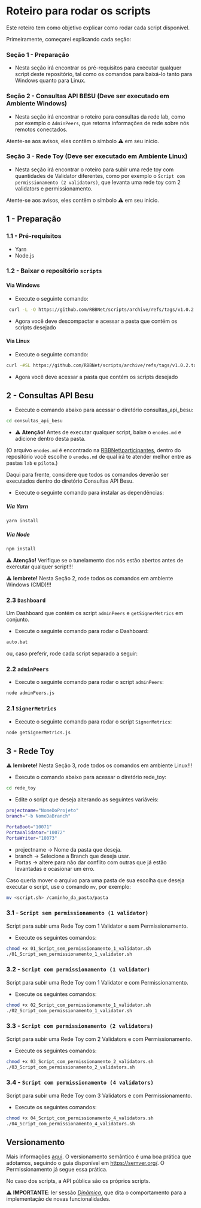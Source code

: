 # Roteiro para rodar os scripts

Este roteiro tem como objetivo explicar como rodar cada script disponível.

Primeiramente, começarei explicando cada seção:

### **Seção 1 - Preparação**

- Nesta seção irá encontrar os pré-requisitos para executar qualquer script deste repositório, tal como os comandos para baixá-lo tanto para Windows quanto para Linux.

### **Seção 2 - Consultas API BESU** (Deve ser executado em Ambiente Windows)

- Nesta seção irá encontrar o roteiro para consultas da rede lab, como por exemplo o `AdminPeers`, que retorna informações de rede sobre nós remotos conectados.

Atente-se aos avisos, eles contêm o símbolo ⚠️ em seu início. 

### **Seção 3 - Rede Toy** (Deve ser executado em Ambiente Linux)

- Nesta seção irá encontrar o roteiro para subir uma rede toy com quantidades de Validator diferentes, como por exemplo o `Script com permissionamento (2 validators)`, que levanta uma rede toy com 2 validators e permissionamento.

Atente-se aos avisos, eles contêm o símbolo ⚠️ em seu início. 

## 1 - Preparação

### 1.1 - Pré-requisitos

- Yarn
- Node.js

### 1.2 - Baixar o repositório `scripts`

#### Via Windows
- Execute o seguinte comando:

```bash
 curl -L -O https://github.com/RBBNet/scripts/archive/refs/tags/v1.0.2.zip

 ```

- Agora você deve descompactar e acessar a pasta que contém os scripts desejado

#### Via Linux

- Execute o seguinte comando:

```bash
curl -#SL https://github.com/RBBNet/scripts/archive/refs/tags/v1.0.2.tar.gz | tar xz

 ```

- Agora você deve acessar a pasta que contém os scripts desejado

## 2 - Consultas API Besu

- Execute o comando abaixo para acessar o diretório consultas_api_besu: 

```bash
cd consultas_api_besu

```

-  ⚠️ **Atenção!** Antes de executar qualquer script, baixe o `enodes.md` e adicione dentro desta pasta. 

(O arquivo `enodes.md` é encontrado na [RBBNet\participantes](https://github.com/RBBNet/participantes), dentro do repositório você escolhe o `enodes.md` de qual irá te atender melhor entre as pastas `lab` e `piloto`.)

Daqui para frente, considere que todos os comandos deverão ser executados dentro do diretório Consultas API Besu.

- Execute o seguinte comando para instalar as dependências:

##### **Via Yarn**

```bash
yarn install

```

##### **Via Node**

```bash
npm install

```

 ⚠️ **Atenção!** Verifique se o tunelamento dos nós estão abertos antes de exercutar qualquer script!!!

 ⚠️ **lembrete!** Nesta Seção 2, rode todos os comandos em ambiente Windows (CMD)!!!

### 2.3 `Dashboard`

Um Dashboard que contém os script `adminPeers` e `getSignerMetrics` em conjunto.

-  Execute o seguinte comando para rodar o Dashboard:

```bash
auto.bat

```

ou, caso preferir, rode cada script separado a seguir:

### 2.2 `adminPeers`

- Execute o seguinte comando para rodar o script `adminPeers`:

```bash
node adminPeers.js

```

### 2.1 `SignerMetrics`

- Execute o seguinte comando para rodar o script `SignerMetrics`:

```bash
node getSignerMetrics.js

```

## 3 - Rede Toy

⚠️ **lembrete!** Nesta Seção 3, rode todos os comandos em ambiente Linux!!!

- Execute o comando abaixo para acessar o diretório rede_toy: 

```bash
cd rede_toy

```

- Edite o script que deseja alterando as seguintes variáveis:

```bash
projectname="NomeDoProjeto"
branch="-b NomeDaBranch"

PortaBoot="10071"
PortaValidator="10072"
PortaWriter="10073"
```
- projectname -> Nome da pasta que deseja.
- branch -> Selecione a Branch que deseja usar.
- Portas -> altere para não dar conflito com outras que já estão levantadas e ocasionar um erro.

Caso queria mover o arquivo para uma pasta de sua escolha que deseja executar o script, use o comando `mv`, por exemplo:

```bash
mv <script.sh> /caminho_da_pasta/pasta

```

### 3.1 - `Script sem permissionamento (1 validator)`

Script para subir uma Rede Toy com 1 Validator e sem Permissionamento.

- Execute os seguintes comandos:

```bash
chmod +x 01_Script_sem_permissionamento_1_validator.sh
./01_Script_sem_permissionamento_1_validator.sh

```

### 3.2 - `Script com permissionamento (1 validator)`

Script para subir uma Rede Toy com 1 Validator e com Permissionamento.

- Execute os seguintes comandos:

```bash
chmod +x 02_Script_com_permissionamento_1_validator.sh
./02_Script_com_permissionamento_1_validator.sh

```

### 3.3 - `Script com permissionamento (2 validators)`

Script para subir uma Rede Toy com 2 Validators e com Permissionamento.

- Execute os seguintes comandos:

```bash
chmod +x 03_Script_com_permissionamento_2_validators.sh
./03_Script_com_permissionamento_2_validators.sh

```

### 3.4 - `Script com permissionamento (4 validators)`

Script para subir uma Rede Toy com 3 Validators e com Permissionamento.

- Execute os seguintes comandos:

```bash
chmod +x 04_Script_com_permissionamento_4_validators.sh
./04_Script_com_permissionamento_4_validators.sh

```

## Versionamento
Mais informações [aqui](https://github.com/RBBNet/rbb/blob/master/Versionamento.md). O versionamento semântico é uma boa prática que adotamos, seguindo o guia disponível em https://semver.org/. O Permissionamento já segue essa prática.

No caso dos scripts, a API pública são os próprios scripts.

⚠️ **IMPORTANTE**: ler sessão [_Dinâmica_](https://github.com/RBBNet/rbb/blob/master/Versionamento.md#din%C3%A2mica), que dita o comportamento para a implementação de novas funcionalidades.
